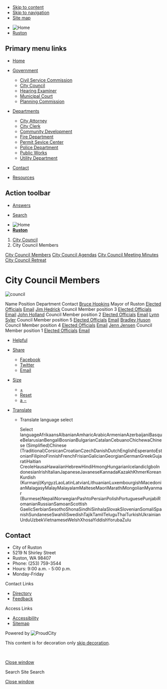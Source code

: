 - [Skip to content](https://www.rustonwa.org/city-council-members/)
- [Skip to navigation](https://www.rustonwa.org/city-council-members/)
- [Site map](https://www.rustonwa.org/sitemap)

<!--THE END-->

- ![Home](https://storage.googleapis.com/proudcity/rustonwa/uploads/2018/12/logo-ruston-wa-reverse-185x64.png "Home")
- [Ruston](https://www.rustonwa.org "Home")

## Primary menu links

- [Home](https://www.rustonwa.org "Home")
- [Government](https://www.rustonwa.org/city-council-members "Government")
  
  - [Civil Service Commission](https://www.rustonwa.org/departments/civil-service-commission "Civil Service Commission")
  - [City Council](https://www.rustonwa.org/departments/city-council-2 "City Council")
  - [Hearing Examiner](https://www.rustonwa.org/public-hearings-notices "Hearing Examiner")
  - [Municipal Court](https://www.rustonwa.org/departments/municipal-court "Municipal Court")
  - [Planning Commission](https://www.rustonwa.org/departments/planning-commission "Planning Commission")
- [Departments](https://www.rustonwa.org/city-council-members "Departments")
  
  - [City Attorney](https://www.rustonwa.org/city-attorney "City Attorney")
  - [City Clerk](https://www.rustonwa.org/departments/city-clerk "City Clerk")
  - [Community Development](https://www.rustonwa.org/departments/community-development "Community Development")
  - [Fire Department](https://www.rustonwa.org/departments/fire-department "Fire Department")
  - [Permit Sevice Center](https://www.rustonwa.org/departments/permit-service-center "Permit Sevice Center")
  - [Police Department](https://www.rustonwa.org/departments/police-department "Police Department")
  - [Public Works](https://www.rustonwa.org/departments/public-works "Public Works")
  - [Utility Department](https://www.rustonwa.org/departments/utility-department "Utility Department")
- [Contact](https://www.rustonwa.org/contact "Contact")
- [Resources](https://www.rustonwa.org/departments/municipal-reference-library "Resources")

## Action toolbar

- [Answers](https://www.rustonwa.org/city-council-members "Answers")

<!--THE END-->

- [Search](https://www.rustonwa.org/city-council-members "Search")

<!--THE END-->

- ![Home](https://storage.googleapis.com/proudcity/rustonwa/uploads/2018/12/logo-ruston-wa-reverse-185x64.png "Home")
- [**Ruston**](https://www.rustonwa.org "Home")

<!--THE END-->

1. [City Council](https://www.rustonwa.org/departments/city-council "City Council")
2. City Council Members

[City Council Members](https://www.rustonwa.org/city-council-members "City Council Members") [City Council Agendas](https://www.rustonwa.org/city-council-agendas "City Council Agendas") [City Council Meeting Minutes](https://www.rustonwa.org/city-council-minutes "City Council Meeting Minutes") [City Council Retreat](https://www.rustonwa.org/city-council-retreat "City Council Retreat")

# City Council Members

![council](https://storage.googleapis.com/proudcity/rustonwa/uploads/2016/01/council-e1538002125915.jpg "council")

Name Position Department Contact [Bruce Hopkins](https://www.rustonwa.org/contacts/bruce-hopkins) Mayor of Ruston [Elected Officials](https://www.rustonwa.org/city-council-members/?filter_categories%5B%5D=57) [Email](mailto:BruceH@rustonwa.org) [Jim Hedrick](https://www.rustonwa.org/contacts/jim-hedrick) Council Member position 3 [Elected Officials](https://www.rustonwa.org/city-council-members/?filter_categories%5B%5D=57) [Email](mailto:jimh@rustonwa.org) [John Holland](https://www.rustonwa.org/contacts/john-holland) Council Member position 2 [Elected Officials](https://www.rustonwa.org/city-council-members/?filter_categories%5B%5D=57) [Email](mailto:johnh@rustonwa.org) [Lynn Syler](https://www.rustonwa.org/contacts/lynn-syler) Council Member position 5 [Elected Officials](https://www.rustonwa.org/city-council-members/?filter_categories%5B%5D=57) [Email](mailto:lsyler@rustonwa.org) [Bradley Huson](https://www.rustonwa.org/contacts/bradley-huson) Council Member position 4 [Elected Officials](https://www.rustonwa.org/city-council-members/?filter_categories%5B%5D=57) [Email](mailto:bradleyhuson@rustonwa.org) [Jenn Jensen](https://www.rustonwa.org/contacts/jenn-jensen) Council Member position 1 [Elected Officials](https://www.rustonwa.org/city-council-members/?filter_categories%5B%5D=57) [Email](mailto:jenniferj@rustonwa.org)

- [Helpful](https://www.rustonwa.org/city-council-members "This page makes me proud")
- [Share](https://www.rustonwa.org/city-council-members)
  
  - [Facebook](https://www.facebook.com/sharer/sharer.php?u=https%3A%2F%2Fwww.rustonwa.org%2Fcity-council-members%3Fpagename%3Dcity-council-members "Share on Facebook")
  - [Twitter](https://twitter.com/share?url=https%3A%2F%2Fwww.rustonwa.org%2Fcity-council-members%3Fpagename%3Dcity-council-members "Share on Twitter")
  - [Email](mailto:?subject=City%20Council%20Members%20from%20Ruston&body=Read%20more%3A%20https%3A%2F%2Fwww.rustonwa.org%2Fcity-council-members%3Fpagename%3Dcity-council-members "Share by Email")
- [Size](https://www.rustonwa.org/city-council-members)
  
  - [+](https://www.rustonwa.org/city-council-members "Increase Font Size")
  - [Reset](https://www.rustonwa.org/city-council-members "Reset Font Size")
  - [a −](https://www.rustonwa.org/city-council-members "Decrease Font Size")
- [Translate](https://www.rustonwa.org/city-council-members "Translate")
  
  - Translate language select
    
    Select languageAfrikaansAlbanianAmharicArabicArmenianAzerbaijaniBasqueBelarusianBengaliBosnianBulgarianCatalanCebuanoChichewaChinese (Simplified)Chinese (Traditional)CorsicanCroatianCzechDanishDutchEnglishEsperantoEstonianFilipinoFinnishFrenchFrisianGalicianGeorgianGermanGreekGujaratiHaitian CreoleHausaHawaiianHebrewHindiHmongHungarianIcelandicIgboIndonesianIrishItalianJapaneseJavaneseKannadaKazakhKhmerKoreanKurdish (Kurmanji)KyrgyzLaoLatinLatvianLithuanianLuxembourgishMacedonianMalagasyMalayMalayalamMalteseMaoriMarathiMongolianMyanmar (Burmese)NepaliNorwegianPashtoPersianPolishPortuguesePunjabiRomanianRussianSamoanScottish GaelicSerbianSesothoShonaSindhiSinhalaSlovakSlovenianSomaliSpanishSundaneseSwahiliSwedishTajikTamilTeluguThaiTurkishUkrainianUrduUzbekVietnameseWelshXhosaYiddishYorubaZulu

## Contact

- City of Ruston
- 5219 N Shirley Street
- Ruston, WA 98407
- Phone: (253) 759-3544
- Hours: 9:00 a.m. - 5:00 p.m.
- Monday-Friday

Contact Links

- [Directory](https://www.rustonwa.org/contact)
- [Feedback](https://www.rustonwa.org/feedback)

Access Links

- [Accessibility](https://www.rustonwa.org/accessibility-statement)
- [Sitemap](https://www.rustonwa.org/sitemap)

Powered by ![ProudCity](https://www.rustonwa.org/wp-content/plugins/wp-proud-core/assets/images/logo-white-1x.png)

This content is for decoration only [skip decoration](https://www.rustonwa.org/city-council-members/).

<!--THE END-->

 

[Close window](https://www.rustonwa.org/city-council-members)

Search Site Search

[Close window](https://www.rustonwa.org/city-council-members)